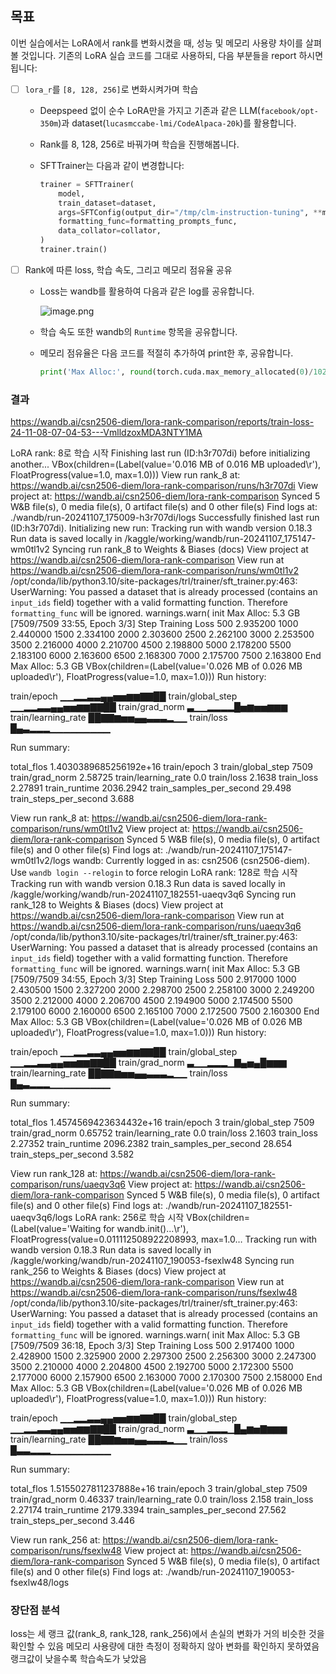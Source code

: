 ## 목표

이번 실습에서는 LoRA에서 rank를 변화시켰을 때, 성능 및 메모리 사용량 차이를 살펴볼 것입니다. 기존의 LoRA 실습 코드를 그대로 사용하되, 다음 부분들을 report 하시면 됩니다:

- [ ]  `lora_r`를 `[8, 128, 256]`로 변화시켜가며 학습
    - Deepspeed 없이 순수 LoRA만을 가지고 기존과 같은 LLM(`facebook/opt-350m`)과 dataset(`lucasmccabe-lmi/CodeAlpaca-20k`)를 활용합니다.
    - Rank를 8, 128, 256로 바꿔가며 학습을 진행해봅니다.
    - SFTTrainer는 다음과 같이 변경합니다:
        
        ```python
        trainer = SFTTrainer(
            model,
            train_dataset=dataset,
            args=SFTConfig(output_dir="/tmp/clm-instruction-tuning", **max_seq_length=128**),
            formatting_func=formatting_prompts_func,
            data_collator=collator,
        )
        trainer.train()
        ```
        
- [ ]  Rank에 따른 loss, 학습 속도, 그리고 메모리 점유율 공유
    - Loss는 wandb를 활용하여 다음과 같은 log를 공유합니다.
        
        ![image.png](https://prod-files-secure.s3.us-west-2.amazonaws.com/83c75a39-3aba-4ba4-a792-7aefe4b07895/b3073297-aa25-459d-bee9-0ed6843b447b/image.png)
        
    - 학습 속도 또한 wandb의 `Runtime` 항목을 공유합니다.
    - 메모리 점유율은 다음 코드를 적절히 추가하여 print한 후, 공유합니다.
        
        ```python
        print('Max Alloc:', round(torch.cuda.max_memory_allocated(0)/1024**3, 1), 'GB')
        ```
### 결과

https://wandb.ai/csn2506-diem/lora-rank-comparison/reports/train-loss-24-11-08-07-04-53---VmlldzoxMDA3NTY1MA

LoRA rank: 8로 학습 시작
Finishing last run (ID:h3r707di) before initializing another...
VBox(children=(Label(value='0.016 MB of 0.016 MB uploaded\r'), FloatProgress(value=1.0, max=1.0)))
View run rank_8 at: https://wandb.ai/csn2506-diem/lora-rank-comparison/runs/h3r707di
View project at: https://wandb.ai/csn2506-diem/lora-rank-comparison
Synced 5 W&B file(s), 0 media file(s), 0 artifact file(s) and 0 other file(s)
Find logs at: ./wandb/run-20241107_175009-h3r707di/logs
Successfully finished last run (ID:h3r707di). Initializing new run:
Tracking run with wandb version 0.18.3
Run data is saved locally in /kaggle/working/wandb/run-20241107_175147-wm0tl1v2
Syncing run rank_8 to Weights & Biases (docs)
View project at https://wandb.ai/csn2506-diem/lora-rank-comparison
View run at https://wandb.ai/csn2506-diem/lora-rank-comparison/runs/wm0tl1v2
/opt/conda/lib/python3.10/site-packages/trl/trainer/sft_trainer.py:463: UserWarning: You passed a dataset that is already processed (contains an `input_ids` field) together with a valid formatting function. Therefore `formatting_func` will be ignored.
  warnings.warn(
init Max Alloc: 5.3 GB
 [7509/7509 33:55, Epoch 3/3]
Step	Training Loss
500	2.935200
1000	2.440000
1500	2.334100
2000	2.303600
2500	2.262100
3000	2.253500
3500	2.216000
4000	2.210700
4500	2.198800
5000	2.178200
5500	2.183100
6000	2.163600
6500	2.168300
7000	2.175700
7500	2.163800
End Max Alloc: 5.3 GB
VBox(children=(Label(value='0.026 MB of 0.026 MB uploaded\r'), FloatProgress(value=1.0, max=1.0)))
Run history:

train/epoch	▁▁▂▂▃▃▄▄▅▅▆▆▇▇██
train/global_step	▁▁▂▂▃▃▄▄▅▅▆▆▇▇██
train/grad_norm	▃▁▁▂▂▂▂█▅▆▅▅▆▆▆
train/learning_rate	██▇▇▆▅▅▄▄▃▃▃▂▁▁
train/loss	█▄▃▂▂▂▁▁▁▁▁▁▁▁▁

Run summary:

total_flos	1.4030389685256192e+16
train/epoch	3
train/global_step	7509
train/grad_norm	2.58725
train/learning_rate	0.0
train/loss	2.1638
train_loss	2.27891
train_runtime	2036.2942
train_samples_per_second	29.498
train_steps_per_second	3.688

View run rank_8 at: https://wandb.ai/csn2506-diem/lora-rank-comparison/runs/wm0tl1v2
View project at: https://wandb.ai/csn2506-diem/lora-rank-comparison
Synced 5 W&B file(s), 0 media file(s), 0 artifact file(s) and 0 other file(s)
Find logs at: ./wandb/run-20241107_175147-wm0tl1v2/logs
wandb: Currently logged in as: csn2506 (csn2506-diem). Use `wandb login --relogin` to force relogin
LoRA rank: 128로 학습 시작
Tracking run with wandb version 0.18.3
Run data is saved locally in /kaggle/working/wandb/run-20241107_182551-uaeqv3q6
Syncing run rank_128 to Weights & Biases (docs)
View project at https://wandb.ai/csn2506-diem/lora-rank-comparison
View run at https://wandb.ai/csn2506-diem/lora-rank-comparison/runs/uaeqv3q6
/opt/conda/lib/python3.10/site-packages/trl/trainer/sft_trainer.py:463: UserWarning: You passed a dataset that is already processed (contains an `input_ids` field) together with a valid formatting function. Therefore `formatting_func` will be ignored.
  warnings.warn(
init Max Alloc: 5.3 GB
 [7509/7509 34:55, Epoch 3/3]
Step	Training Loss
500	2.917000
1000	2.430500
1500	2.327200
2000	2.298700
2500	2.258100
3000	2.249200
3500	2.212000
4000	2.206700
4500	2.194900
5000	2.174500
5500	2.179100
6000	2.160000
6500	2.165100
7000	2.172500
7500	2.160300
End Max Alloc: 5.3 GB
VBox(children=(Label(value='0.026 MB of 0.026 MB uploaded\r'), FloatProgress(value=1.0, max=1.0)))
Run history:

train/epoch	▁▁▂▂▃▃▄▄▅▅▆▆▇▇██
train/global_step	▁▁▂▂▃▃▄▄▅▅▆▆▇▇██
train/grad_norm	▃▁▁▂▂▂▁▇▄▅▄█▆▆▆
train/learning_rate	██▇▇▆▅▅▄▄▃▃▃▂▁▁
train/loss	█▄▃▂▂▂▁▁▁▁▁▁▁▁▁

Run summary:

total_flos	1.4574569423634432e+16
train/epoch	3
train/global_step	7509
train/grad_norm	0.65752
train/learning_rate	0.0
train/loss	2.1603
train_loss	2.27352
train_runtime	2096.2382
train_samples_per_second	28.654
train_steps_per_second	3.582

View run rank_128 at: https://wandb.ai/csn2506-diem/lora-rank-comparison/runs/uaeqv3q6
View project at: https://wandb.ai/csn2506-diem/lora-rank-comparison
Synced 5 W&B file(s), 0 media file(s), 0 artifact file(s) and 0 other file(s)
Find logs at: ./wandb/run-20241107_182551-uaeqv3q6/logs
LoRA rank: 256로 학습 시작
VBox(children=(Label(value='Waiting for wandb.init()...\r'), FloatProgress(value=0.011112508922208993, max=1.0…
Tracking run with wandb version 0.18.3
Run data is saved locally in /kaggle/working/wandb/run-20241107_190053-fsexlw48
Syncing run rank_256 to Weights & Biases (docs)
View project at https://wandb.ai/csn2506-diem/lora-rank-comparison
View run at https://wandb.ai/csn2506-diem/lora-rank-comparison/runs/fsexlw48
/opt/conda/lib/python3.10/site-packages/trl/trainer/sft_trainer.py:463: UserWarning: You passed a dataset that is already processed (contains an `input_ids` field) together with a valid formatting function. Therefore `formatting_func` will be ignored.
  warnings.warn(
init Max Alloc: 5.3 GB
 [7509/7509 36:18, Epoch 3/3]
Step	Training Loss
500	2.917400
1000	2.428900
1500	2.325900
2000	2.297300
2500	2.256300
3000	2.247300
3500	2.210000
4000	2.204800
4500	2.192700
5000	2.172300
5500	2.177000
6000	2.157900
6500	2.163000
7000	2.170300
7500	2.158000
End Max Alloc: 5.3 GB
VBox(children=(Label(value='0.026 MB of 0.026 MB uploaded\r'), FloatProgress(value=1.0, max=1.0)))
Run history:

train/epoch	▁▁▂▂▃▃▄▄▅▅▆▆▇▇██
train/global_step	▁▁▂▂▃▃▄▄▅▅▆▆▇▇██
train/grad_norm	▃▁▁▂▂▂▁█▄▆▅▇▆▆▆
train/learning_rate	██▇▇▆▅▅▄▄▃▃▃▂▁▁
train/loss	█▃▃▂▂▂▁▁▁▁▁▁▁▁▁

Run summary:

total_flos	1.5155027811237888e+16
train/epoch	3
train/global_step	7509
train/grad_norm	0.46337
train/learning_rate	0.0
train/loss	2.158
train_loss	2.27174
train_runtime	2179.3394
train_samples_per_second	27.562
train_steps_per_second	3.446

View run rank_256 at: https://wandb.ai/csn2506-diem/lora-rank-comparison/runs/fsexlw48
View project at: https://wandb.ai/csn2506-diem/lora-rank-comparison
Synced 5 W&B file(s), 0 media file(s), 0 artifact file(s) and 0 other file(s)
Find logs at: ./wandb/run-20241107_190053-fsexlw48/logs

### 장단점 분석

loss는 세 랭크 값(rank_8, rank_128, rank_256)에서 손실의 변화가 거의 비슷한 것을 확인할 수 있음
메모리 사용량에 대한 측정이 정확하지 않아 변화를 확인하지 못하였음
랭크값이 낮을수록 학습속도가 낮았음


